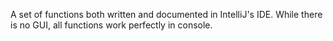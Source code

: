 A set of functions both written and documented in IntelliJ's IDE.
While there is no GUI, all functions work perfectly in console.
